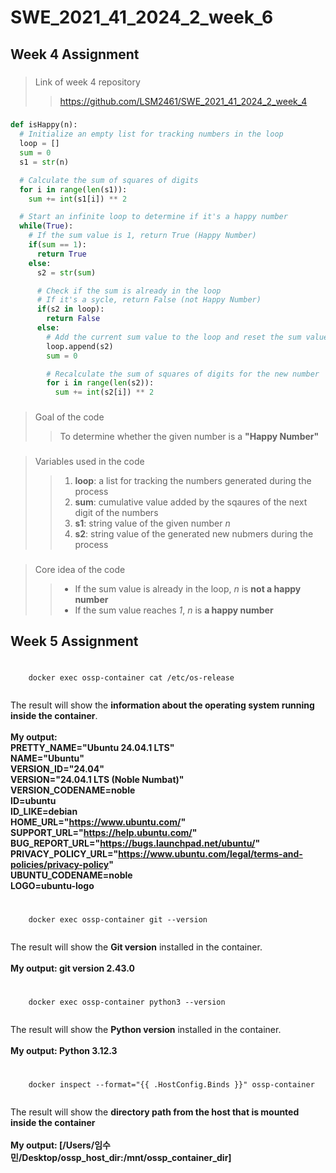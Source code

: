 # SWE_2021_41_2024_2_week_6
## Week 4 Assignment
###
>  Link of week 4 repository
>> https://github.com/LSM2461/SWE_2021_41_2024_2_week_4
### 
```python
def isHappy(n):
  # Initialize an empty list for tracking numbers in the loop
  loop = []
  sum = 0
  s1 = str(n)

  # Calculate the sum of squares of digits
  for i in range(len(s1)):
    sum += int(s1[i]) ** 2

  # Start an infinite loop to determine if it's a happy number
  while(True):
    # If the sum value is 1, return True (Happy Number)
    if(sum == 1):
      return True
    else:
      s2 = str(sum)

      # Check if the sum is already in the loop
      # If it's a sycle, return False (not Happy Number)
      if(s2 in loop):
        return False
      else:
        # Add the current sum value to the loop and reset the sum value to 0
        loop.append(s2)
        sum = 0

        # Recalculate the sum of squares of digits for the new number
        for i in range(len(s2)):
          sum += int(s2[i]) ** 2
```
### 
> Goal of the code
>> To determine whether the given number is a **"Happy Number"**
###
> Variables used in the code
>> 1. **loop**: a list for tracking the numbers generated during the process
>> 2. **sum**: cumulative value added by the sqaures of the next digit of the numbers
>> 3. **s1**: string value of the given number *n*
>> 4. **s2**: string value of the generated new nubmers during the process
###
> Core idea of the code
>> + If the sum value is already in the loop, *n* is **not a happy number**
>> + If the sum value reaches *1*, *n* is **a happy number**

## Week 5 Assignment
###
<pre>
  <code>
    docker exec ossp-container cat /etc/os-release
  </code>
</pre>

The result will show the **information about the operating system running inside the container**. \
\
**My output: \
PRETTY_NAME="Ubuntu 24.04.1 LTS" \
NAME="Ubuntu" \
VERSION_ID="24.04" \
VERSION="24.04.1 LTS (Noble Numbat)" \
VERSION_CODENAME=noble \
ID=ubuntu \
ID_LIKE=debian \
HOME_URL="https://www.ubuntu.com/" \
SUPPORT_URL="https://help.ubuntu.com/" \
BUG_REPORT_URL="https://bugs.launchpad.net/ubuntu/" \
PRIVACY_POLICY_URL="https://www.ubuntu.com/legal/terms-and-policies/privacy-policy" \
UBUNTU_CODENAME=noble \
LOGO=ubuntu-logo**

###
<pre>
  <code>
    docker exec ossp-container git --version
  </code>
</pre>

The result will show the **Git version** installed in the container. \
\
**My output: git version 2.43.0**

###
<pre>
  <code>
    docker exec ossp-container python3 --version
  </code>
</pre>

The result will show the **Python version** installed in the container. \
\
**My output: Python 3.12.3**

###
<pre>
  <code>
    docker inspect --format="{{ .HostConfig.Binds }}" ossp-container
  </code>
</pre>

The result will show the **directory path from the host that is mounted inside the container** \
\
**My output: [/Users/임수민/Desktop/ossp_host_dir:/mnt/ossp_container_dir]**
